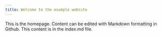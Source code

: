 ```yaml
---
title: Welcome to the example website
---
```


This is the homepage. Content can be edited with Markdown formatting in Github. This content is in the index.md file.
